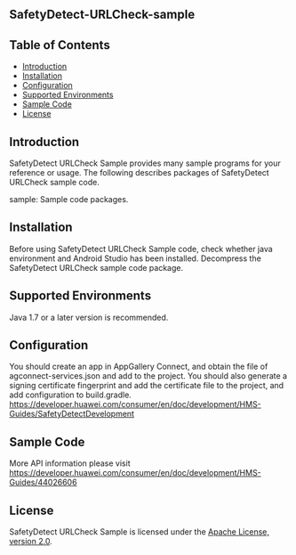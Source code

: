 ## SafetyDetect-URLCheck-sample


## Table of Contents

 * [Introduction](#introduction)
 * [Installation](#installation)
 * [Configuration ](#configuration )
 * [Supported Environments](#supported-environments)
 * [Sample Code](#sample-code)
 * [License](#license)


## Introduction
SafetyDetect URLCheck Sample provides many sample programs for your reference or usage.
The following describes packages of SafetyDetect URLCheck sample code.

sample: Sample code packages.

## Installation
Before using SafetyDetect URLCheck Sample code, check whether java environment and Android Studio has been installed.
Decompress the SafetyDetect URLCheck sample code package.

## Supported Environments
Java 1.7 or a later version is recommended.

## Configuration
You should create an app in AppGallery Connect, and obtain the file of agconnect-services.json and add to the project.
You should also generate a signing certificate fingerprint and add the certificate file to the project, and add configuration to build.gradle.
https://developer.huawei.com/consumer/en/doc/development/HMS-Guides/SafetyDetectDevelopment

## Sample Code
More API information please visit
https://developer.huawei.com/consumer/en/doc/development/HMS-Guides/44026606

##  License
SafetyDetect URLCheck Sample is licensed under the [Apache License, version 2.0](http://www.apache.org/licenses/LICENSE-2.0).
